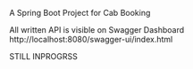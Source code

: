 A Spring Boot Project for Cab Booking

All written API is visible on Swagger Dashboard
http://localhost:8080/swagger-ui/index.html

STILL INPROGRSS
